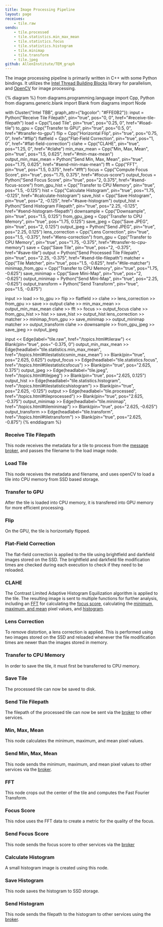 ```yaml
---
title: Image Processing Pipeline
layout: page
receives:
    - tile.raw
sends:
    - tile.processed
    - tile.statistics.min_max_mean
    - tile.statistics.focus
    - tile.statistics.histogram
    - tile.minimap
    - tile.transform
    - tile.jpeg
github: AllenInstitute/TEM_graph
---
```


The image processing pipeline is primarily written in C++ with some Python bindings.
It utilizes the [Intel Thread Building Blocks](https://www.intel.com/content/www/us/en/developer/tools/oneapi/onetbb.html) library for parallelism, and [OpenCV](https://opencv.org/) for image processing.

{% diagram %}
from diagrams.programming.language import Cpp, Python
from diagrams.generic.blank import Blank
from diagrams import Node

with Cluster("Intel TBB", graph_attr={"bgcolor": "#FFE0B2"}):
    input = Python("Receive Tile Filepath", pin="true", pos="0, 0", href="#receive-tile-filepath")
    load = Cpp("Load Tile", pin="true", pos="0.25, 0", href="#load-tile")
    to_gpu = Cpp("Transfer to GPU", pin="true", pos="0.5, 0", href="#transfer-to-gpu")
    flip = Cpp("Horizontal Flip", pin="true", pos="0.75, 0", href="#flip")
    flatfield = Cpp("Flat-Field Correction", pin="true", pos="1, 0", href="#flat-field-correction")
    clahe = Cpp("CLAHE", pin="true", pos="1.25, 0", href="#clahe")
    min_max_mean = Cpp("Min, Max, Mean", pin="true", pos="1.5, 0.625", href="#min-max-mean")
    output_min_max_mean = Python("Send Min, Max, Mean", pin="true", pos="1.75, 0.625", href="#send-min-max-mean")
    fft = Cpp("FFT", pin="true", pos="1.5, 0.375", href="#fft")
    focus = Cpp("Compute Focus Score", pin="true", pos="1.75, 0.375", href="#focus-score")
    output_focus = Python("Send Focus Score", pin="true", pos="2, 0.375", href="#send-focus-score")
    from_gpu_hist = Cpp("Transfer to CPU Memory", pin="true", pos="1.5, -0.125")
    hist = Cpp("Calculate Histogram", pin="true", pos="1.75, -0.125", href="#calculate-histogram")
    save_hist = Cpp("Save Histogram", pin="true", pos="2, -0.125", href="#save-histogram")
    output_hist = Python("Send Histogram Filepath", pin="true", pos="2.25, -0.125", href="#send-histogram-filepath")
    downsample = Cpp("Downsample", pin="true", pos="1.5, 0.125")
    from_gpu_jpeg = Cpp("Transfer to CPU Memory", pin="true", pos="1.75, 0.125")
    save_jpeg = Cpp("Save JPEG", pin="true", pos="2, 0.125")
    output_jpeg = Python("Send JPEG", pin="true", pos="2.25, 0.125")
    lens_correction = Cpp("Lens Correction", pin="true", pos="1.5, -0.375", href="#lens-correction")
    from_gpu = Cpp("Transfer to CPU Memory", pin="true", pos="1.75, -0.375", href="#transfer-to-cpu-memory")
    save = Cpp("Save Tile", pin="true", pos="2, -0.375", href="#save-tile")
    output = Python("Send Processed Tile Filepath", pin="true", pos="2.25, -0.375", href="#send-tile-filepath")
    matcher = Cpp("Tile Matcher", pin="true", pos="1.5, -0.625", href="#tile-matcher")
    minimap_from_gpu = Cpp("Transfer to CPU Memory", pin="true", pos="1.75, -0.625")
    save_minimap = Cpp("Save Mini-Map", pin="true", pos="2, -0.625")
    output_minimap = Python("Send Mini-Map", pin="true", pos="2.25, -0.625")
    output_transform = Python("Send Transform", pin="true", pos="1.5, -0.875")

input >> load >> to_gpu >> flip >> flatfield >> clahe >> lens_correction >> from_gpu >> save >> output
clahe >> min_max_mean >> output_min_max_mean
clahe >> fft >> focus >> output_focus
clahe >> from_gpu_hist >> hist >> save_hist >> output_hist
lens_correction >> matcher >> minimap_from_gpu >> save_minimap >> output_minimap
matcher >> output_transform
clahe >> downsample >> from_gpu_jpeg >> save_jpeg >> output_jpeg

input << Edge(label="tile.raw", href="/topics.html#tileraw") << Blank(pin="true", pos="-0.375, 0")
output_min_max_mean >> Edge(headlabel="tile.statistics.min_max_mean", href="/topics.html#tilestatisticsmin_max_mean") >> Blank(pin="true", pos="2.625, 0.625")
output_focus >> Edge(headlabel="tile.statistics.focus", href="/topics.html#tilestatisticsfocus") >> Blank(pin="true", pos="2.625, 0.375")
output_jpeg >> Edge(headlabel="tile.jpeg", href="/topics.html#tilejpeg") >> Blank(pin="true", pos="2.625, 0.125")
output_hist >> Edge(headlabel="tile.statistics.histogram", href="/topics.html#tilestatisticshistogram") >> Blank(pin="true", pos="2.625, -0.125")
output >> Edge(headlabel="tile.processed", href="/topics.html#tileprocessed") >> Blank(pin="true", pos="2.625, -0.375")
output_minimap >> Edge(headlabel="tile.minimap", href="/topics.html#tileminimap") >> Blank(pin="true", pos="2.625, -0.625")
output_transform >> Edge(headlabel="tile.transform", href="/topics.html#tiletransform") >> Blank(pin="true", pos="2.625, -0.875")
{% enddiagram %}

### Receive Tile Filepath

This node receives the metadata for a tile to process from the [message broker](/broker.html), and passes the filename to the load image node.

### Load Tile

This node receives the metadata and filename, and uses openCV to load a tile into CPU memory from SSD based storage.

### Transfer to GPU

After the tile is loaded into CPU memory, it is transfered into GPU memory for more efficient processing.

### Flip

On the GPU, the tile is horizontally flipped.

### Flat-Field Correction

The flat-field correction is applied to the tile using brightfield and darkfield images stored on the SSD.
The brightfield and darkfield file modification times are checked during each execution to check if they need to be reloaded.

### CLAHE

The Contrast Limited Adaptive Histogram Equilization algorithm is applied to the tile.
The resulting image is sent to multiple functions for further analysis, including an [FFT](#fft) for calculating the [focus score](#focus-score), calculating the [minimum, maximum, and mean](#min-max-mean) pixel values, and [histogram](#calculate-histogram).

### Lens Correction

To remove distortion, a lens correction is applied.
This is performed using two images stored on the SSD and reloaded whenever the file modification times are newer than the images stored in memory.

### Transfer to CPU Memory

In order to save the tile, it must first be transferred to CPU memory.

### Save Tile

The processed tile can now be saved to disk.

### Send Tile Filepath

The filepath of the processed tile can now be sent via the [broker](/broker.html) to other services.

### Min, Max, Mean

This node calculates the minimum, maximum, and mean pixel values.

### Send Min, Max, Mean

This node sends the minimum, maximum, and mean pixel values to other services via the [broker](/broker.html).

### FFT

This node crops out the center of the tile and computes the Fast Fourier Transform.

### Focus Score

This ndoe uses the FFT data to create a metric for the quality of the focus.

### Send Focus Score

This node sends the focus score to other services via the [broker](/broker.html)

### Calculate Histogram

A small histogram image is created using this node.

### Save Histogram

This node saves the histogram to SSD storage.

### Send Histogram

This node sends the filepath to the histogram to other services using the [broker](/broker.html).